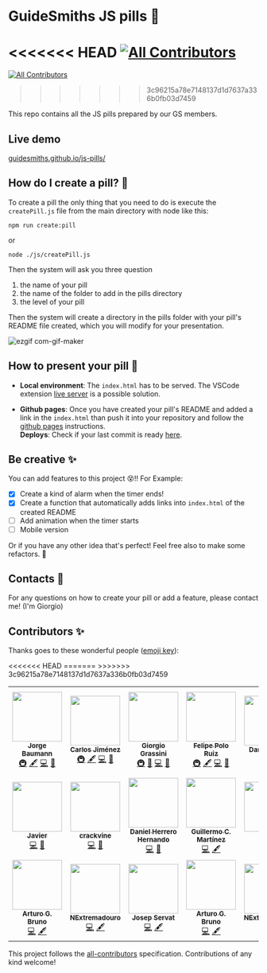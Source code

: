 # GuideSmiths JS pills 💊

<!-- ALL-CONTRIBUTORS-BADGE:START - Do not remove or modify this section -->
<<<<<<< HEAD
[![All Contributors](https://img.shields.io/badge/all_contributors-17-orange.svg?style=flat-square)](#contributors-)
=======
[![All Contributors](https://img.shields.io/badge/all_contributors-18-orange.svg?style=flat-square)](#contributors-)
>>>>>>> 3c96215a78e7148137d1d7637a336b0fb03d7459
<!-- ALL-CONTRIBUTORS-BADGE:END -->

This repo contains all the JS pills prepared by our GS members.

## Live demo

[guidesmiths.github.io/js-pills/](https://guidesmiths.github.io/js-pills/)

## How do I create a pill? 📝

To create a pill the only thing that you need to do is execute the `createPill.js` file from the main directory with node like this:

```
npm run create:pill
```
or
```
node ./js/createPill.js
```

Then the system will ask you three question

1. the name of your pill
2. the name of the folder to add in the pills directory
3. the level of your pill

Then the system will create a directory in the pills folder with your pill's README file created, which you will modify for your presentation.

![ezgif com-gif-maker](https://user-images.githubusercontent.com/33903092/99791067-5aacf200-2b25-11eb-8ba6-5049125ee85d.gif)

## How to present your pill 🍿

- **Local environment**: The `index.html` has to be served. The VSCode extension [live server](https://marketplace.visualstudio.com/items?itemName=ritwickdey.LiveServer) is a possible solution.

- **Github pages**: Once you have created your pill's README and added a link in the `index.html` than push it into your repository and follow the [github pages](https://docs.github.com/es/github/working-with-github-pages/about-github-pages) instructions.  
  **Deploys**: Check if your last commit is ready [here](https://github.com/guidesmiths/js-pills/deployments).

## Be creative ✨

You can add features to this project 😵!! For Example:

- [x] Create a kind of alarm when the timer ends!
- [x] Create a function that automatically adds links into `index.html` of the created README
- [ ] Add animation when the timer starts
- [ ] Mobile version

Or if you have any other idea that's perfect! Feel free also to make some refactors. 😬

## Contacts 📨

For any questions on how to create your pill or add a feature, please contact me! (I'm Giorgio)

## Contributors ✨

Thanks goes to these wonderful people ([emoji key](https://allcontributors.org/docs/en/emoji-key)):

<!-- ALL-CONTRIBUTORS-LIST:START - Do not remove or modify this section -->
<!-- prettier-ignore-start -->
<!-- markdownlint-disable -->
<table>
  <tr>
    <td align="center"><a href="https://instagram.com/baumannzone"><img src="https://avatars0.githubusercontent.com/u/5422102?v=4?s=100" width="100px;" alt=""/><br /><sub><b>Jorge Baumann</b></sub></a><br /><a href="#infra-baumannzone" title="Infrastructure (Hosting, Build-Tools, etc)">🚇</a> <a href="#content-baumannzone" title="Content">🖋</a> <a href="https://github.com/guidesmiths/js-pills/commits?author=baumannzone" title="Code">💻</a> <a href="#maintenance-baumannzone" title="Maintenance">🚧</a></td>
    <td align="center"><a href="https://github.com/Betisman"><img src="https://avatars0.githubusercontent.com/u/11455322?v=4?s=100" width="100px;" alt=""/><br /><sub><b>Carlos Jiménez</b></sub></a><br /><a href="#infra-Betisman" title="Infrastructure (Hosting, Build-Tools, etc)">🚇</a> <a href="#content-Betisman" title="Content">🖋</a> <a href="https://github.com/guidesmiths/js-pills/commits?author=Betisman" title="Code">💻</a> <a href="#maintenance-Betisman" title="Maintenance">🚧</a></td>
    <td align="center"><a href="http://girgetto.github.io/portfolio/"><img src="https://avatars0.githubusercontent.com/u/33903092?v=4?s=100" width="100px;" alt=""/><br /><sub><b>Giorgio Grassini</b></sub></a><br /><a href="#infra-Girgetto" title="Infrastructure (Hosting, Build-Tools, etc)">🚇</a> <a href="#design-Girgetto" title="Design">🎨</a> <a href="https://github.com/guidesmiths/js-pills/commits?author=Girgetto" title="Code">💻</a> <a href="#maintenance-Girgetto" title="Maintenance">🚧</a></td>
    <td align="center"><a href="http://www.guidesmiths.com"><img src="https://avatars2.githubusercontent.com/u/3338149?v=4?s=100" width="100px;" alt=""/><br /><sub><b>Felipe Polo Ruiz</b></sub></a><br /><a href="#infra-feliun" title="Infrastructure (Hosting, Build-Tools, etc)">🚇</a> <a href="#content-feliun" title="Content">🖋</a> <a href="https://github.com/guidesmiths/js-pills/commits?author=feliun" title="Code">💻</a> <a href="#maintenance-feliun" title="Maintenance">🚧</a></td>
    <td align="center"><a href="https://github.com/dancol93"><img src="https://avatars1.githubusercontent.com/u/16827815?v=4?s=100" width="100px;" alt=""/><br /><sub><b>Daniel Colás</b></sub></a><br /><a href="https://github.com/guidesmiths/js-pills/commits?author=dancol93" title="Code">💻</a> <a href="https://github.com/guidesmiths/js-pills/commits?author=dancol93" title="Documentation">📖</a></td>
    <td align="center"><a href="https://github.com/rakelqr"><img src="https://avatars2.githubusercontent.com/u/48944173?v=4?s=100" width="100px;" alt=""/><br /><sub><b>Raquel Q Rodríguez</b></sub></a><br /><a href="https://github.com/guidesmiths/js-pills/commits?author=rakelqr" title="Code">💻</a> <a href="https://github.com/guidesmiths/js-pills/commits?author=rakelqr" title="Documentation">📖</a></td>
    <td align="center"><a href="https://github.com/alejandrosz"><img src="https://avatars3.githubusercontent.com/u/55948481?v=4?s=100" width="100px;" alt=""/><br /><sub><b>Alejandro Sánchez Zaragoza</b></sub></a><br /><a href="https://github.com/guidesmiths/js-pills/commits?author=alejandrosz" title="Code">💻</a> <a href="https://github.com/guidesmiths/js-pills/commits?author=alejandrosz" title="Documentation">📖</a></td>
  </tr>
  <tr>
    <td align="center"><a href="https://github.com/jgleal"><img src="https://avatars3.githubusercontent.com/u/2418727?v=4?s=100" width="100px;" alt=""/><br /><sub><b>Javier</b></sub></a><br /><a href="https://github.com/guidesmiths/js-pills/commits?author=jgleal" title="Code">💻</a> <a href="https://github.com/guidesmiths/js-pills/commits?author=jgleal" title="Documentation">📖</a></td>
    <td align="center"><a href="https://github.com/crackvine"><img src="https://avatars0.githubusercontent.com/u/60526114?v=4?s=100" width="100px;" alt=""/><br /><sub><b>crackvine</b></sub></a><br /><a href="https://github.com/guidesmiths/js-pills/commits?author=crackvine" title="Code">💻</a> <a href="https://github.com/guidesmiths/js-pills/commits?author=crackvine" title="Documentation">📖</a></td>
    <td align="center"><a href="https://github.com/danielherrerohernando"><img src="https://avatars3.githubusercontent.com/u/43818056?v=4?s=100" width="100px;" alt=""/><br /><sub><b>Daniel Herrero Hernando</b></sub></a><br /><a href="https://github.com/guidesmiths/js-pills/commits?author=danielherrerohernando" title="Code">💻</a> <a href="https://github.com/guidesmiths/js-pills/commits?author=danielherrerohernando" title="Documentation">📖</a></td>
    <td align="center"><a href="https://github.com/telekosmos"><img src="https://avatars1.githubusercontent.com/u/1622788?v=4?s=100" width="100px;" alt=""/><br /><sub><b>Guillermo C. Martínez</b></sub></a><br /><a href="https://github.com/guidesmiths/js-pills/commits?author=telekosmos" title="Code">💻</a> <a href="#content-telekosmos" title="Content">🖋</a></td>
    <td align="center"><a href="http://lauracorbi.com"><img src="https://avatars0.githubusercontent.com/u/18383417?v=4?s=100" width="100px;" alt=""/><br /><sub><b>Laura</b></sub></a><br /><a href="https://github.com/guidesmiths/js-pills/commits?author=dustytrinkets" title="Code">💻</a> <a href="#content-dustytrinkets" title="Content">🖋</a></td>
    <td align="center"><a href="https://www.gentooxativa.com"><img src="https://avatars0.githubusercontent.com/u/615612?v=4?s=100" width="100px;" alt=""/><br /><sub><b>Jose Vicente Giner Sanchez</b></sub></a><br /><a href="https://github.com/guidesmiths/js-pills/commits?author=GentooXativa" title="Code">💻</a> <a href="#content-GentooXativa" title="Content">🖋</a></td>
    <td align="center"><a href="https://lucas1004jx.github.io/index.html"><img src="https://avatars1.githubusercontent.com/u/26882101?v=4?s=100" width="100px;" alt=""/><br /><sub><b>xin jin</b></sub></a><br /><a href="https://github.com/guidesmiths/js-pills/commits?author=lucas1004jx" title="Code">💻</a> <a href="#content-lucas1004jx" title="Content">🖋</a></td>
  </tr>
  <tr>
<<<<<<< HEAD
    <td align="center"><a href="https://github.com/arturogbruno"><img src="https://avatars3.githubusercontent.com/u/57541142?v=4" width="100px;" alt=""/><br /><sub><b>Arturo G. Bruno</b></sub></a><br /><a href="https://github.com/guidesmiths/js-pills/commits?author=arturogbruno" title="Code">💻</a> <a href="#content-arturogbruno" title="Content">🖋</a></td>
    <td align="center"><a href="https://github.com/NExtremadouro"><img src="https://avatars0.githubusercontent.com/u/48827958?v=4" width="100px;" alt=""/><br /><sub><b>NExtremadouro</b></sub></a><br /><a href="https://github.com/guidesmiths/js-pills/commits?author=NExtremadouro" title="Code">💻</a> <a href="#content-NExtremadouro" title="Content">🖋</a></td>
    <td align="center"><a href="http://servatj.me"><img src="https://avatars0.githubusercontent.com/u/3521485?v=4" width="100px;" alt=""/><br /><sub><b>Josep Servat</b></sub></a><br /><a href="https://github.com/guidesmiths/js-pills/commits?author=servatj" title="Code">💻</a> <a href="#content-servatj" title="Content">🖋</a></td>
=======
    <td align="center"><a href="https://github.com/arturogbruno"><img src="https://avatars3.githubusercontent.com/u/57541142?v=4?s=100" width="100px;" alt=""/><br /><sub><b>Arturo G. Bruno</b></sub></a><br /><a href="https://github.com/guidesmiths/js-pills/commits?author=arturogbruno" title="Code">💻</a> <a href="#content-arturogbruno" title="Content">🖋</a></td>
    <td align="center"><a href="https://github.com/NExtremadouro"><img src="https://avatars0.githubusercontent.com/u/48827958?v=4?s=100" width="100px;" alt=""/><br /><sub><b>NExtremadouro</b></sub></a><br /><a href="https://github.com/guidesmiths/js-pills/commits?author=NExtremadouro" title="Code">💻</a> <a href="#content-NExtremadouro" title="Content">🖋</a></td>
    <td align="center"><a href="http://servatj.me"><img src="https://avatars0.githubusercontent.com/u/3521485?v=4?s=100" width="100px;" alt=""/><br /><sub><b>Josep Servat</b></sub></a><br /><a href="https://github.com/guidesmiths/js-pills/commits?author=servatj" title="Code">💻</a> <a href="#content-servatj" title="Content">🖋</a></td>
    <td align="center"><a href="https://github.com/bounteous"><img src="https://avatars.githubusercontent.com/u/16175933?v=4?s=100" width="100px;" alt=""/><br /><sub><b>Bounteous</b></sub></a><br /><a href="https://github.com/guidesmiths/js-pills/commits?author=bounteous" title="Code">💻</a> <a href="#content-bounteous" title="Content">🖋</a></td>
    <td align="center"><a href="https://github.com/davidubuntu"><img src="https://avatars.githubusercontent.com/u/11554573?v=4?s=100" width="100px;" alt=""/><br /><sub><b>ddiezr</b></sub></a><br /><a href="https://github.com/guidesmiths/js-pills/commits?author=davidubuntu" title="Code">💻</a> <a href="#content-davidubuntu" title="Content">🖋</a></td>
>>>>>>> 3c96215a78e7148137d1d7637a336b0fb03d7459
  </tr>
</table>

<!-- markdownlint-restore -->
<!-- prettier-ignore-end -->

<!-- ALL-CONTRIBUTORS-LIST:END -->

This project follows the [all-contributors](https://github.com/all-contributors/all-contributors) specification. Contributions of any kind welcome!
